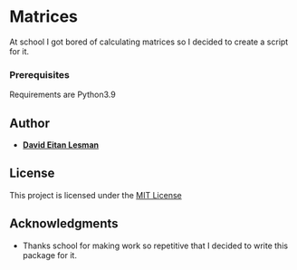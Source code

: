 # Matrices

At school I got bored of calculating matrices so I decided to create a script for it.

### Prerequisites

Requirements are Python3.9

## Author

  - [**David Eitan Lesman**](https://github.com/dark-dave007)

## License

This project is licensed under the [MIT License](license.md)

## Acknowledgments

  - Thanks school for making work so repetitive that I decided to write this package for it.
